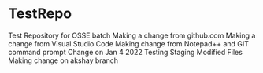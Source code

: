 # TestRepo
Test Repository for OSSE batch
Making a change from github.com
Making a change from Visual Studio Code
Making change from Notepad++ and GIT command prompt
Change on Jan 4 2022
Testing Staging Modified Files
Making change on akshay branch